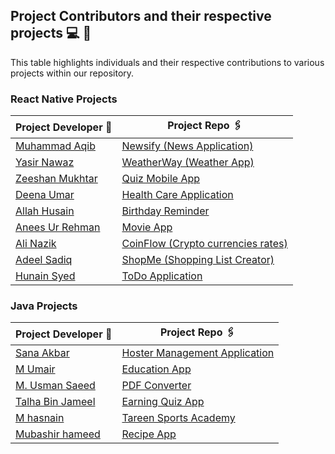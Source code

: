 ## Project Contributors and their respective projects 💻 👦

This table highlights individuals and their respective contributions to various projects within our repository.

### React Native Projects

| Project Developer 🙎                                  | Project Repo 🖇️                                                     |
| ----------------------------------------------------- | ------------------------------------------------------------------- |
| [Muhammad Aqib](https://github.com/AqibMalik435)      | [Newsify (News Application)](./React%20Native/Newsify-Aqib/)        |
| [Yasir Nawaz](https://github.com/yasir2002/)          | [WeatherWay (Weather App)](https://github.com/yasir2002/WeatherWay) |
| [Zeeshan Mukhtar](https://github.com/ZeeshanMukhtar1) | [Quiz Mobile App](./React%20Native/Quiz-Mobile-App/)                |
| [Deena Umar](https://github.com/deenaumar)            | [Health Care Application](./React%20Native/Health%20care/)          |
| [Allah Husain](https://github.com/hussainmehsud)      | [Birthday Reminder](./React%20Native/Birthday-Reminder/)            |
| [Anees Ur Rehman](https://github.com/AneesKhanTareen) | [Movie App](./React%20Native/Movie-App-React-Native/)               |
| [Ali Nazik](https://github.com/alimotha)              | [CoinFlow (Crypto currencies rates)](./React%20Native/CoinFlow/)    |
| [Adeel Sadiq](https://github.com/adeelmotha)          | [ShopMe (Shopping List Creator)](./React%20Native/shopping-list/)   |
| [Hunain Syed](https://github.com/hunainsyed)          | [ToDo Application](./React%20Native/todo-application/)              |

### Java Projects

| Project Developer 🙎                                    | Project Repo 🖇️                                       |
| ------------------------------------------------------- | ----------------------------------------------------- |
| [Sana Akbar](https://github.com/Saniikhan)              | [Hoster Management Application](./Java/Hostel/)       |
| [M Umair](https://github.com/Umair786786)               | [ Education App](./Java/Education%20App/)             |
| [M. Usman Saeed](https://github.com/Usmanwp-expert)     | [PDF Converter](./Java/PDF%20Converter/)              |
| [Talha Bin Jameel](https://github.com/Usmanwp-expert)   | [Earning Quiz App](./Java/Earning%20quiz%20app/)      |
| [M hasnain](https://github.com/Hasnain3815)             | [Tareen Sports Academy](./Java/TareenSportsAcademy/#) |
| [Mubashir hameed](https://github.com/mubashirhameed123) | [ Recipe App](./Java/RecipeApp/)                      |
